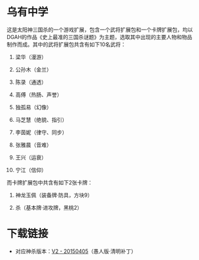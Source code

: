# 乌有中学

这是太阳神三国杀的一个游戏扩展，包含一个武将扩展包和一个卡牌扩展包，均以DGAH的作品《史上最准的三国杀谜题》为主题，选取其中出现的主要人物和物品制作而成。其中的武将扩展包共含有如下10名武将：

1. 梁华（漫游）

2. 公孙木（金兰）

3. 陈录（通透）

4. 高傅（热肠、声誉）

5. 独孤易（幻像）

6. 马芝慧（绝貌、指引）

7. 李茵妮（律守、同步）

8. 张雅晨（音难）

9. 王兴（运衰）

10. 宁江（信仰）

而卡牌扩展包中共含有如下2张卡牌：

1. 神龙玉佩（装备牌·防具，方块9）

2. 杀（基本牌·进攻牌，黑桃2）

# 下载链接

- 对应神杀版本：[V2 - 20150405](https://github.com/DGAH-works/qz/archive/20150405.zip)（愚人版·清明补丁）
